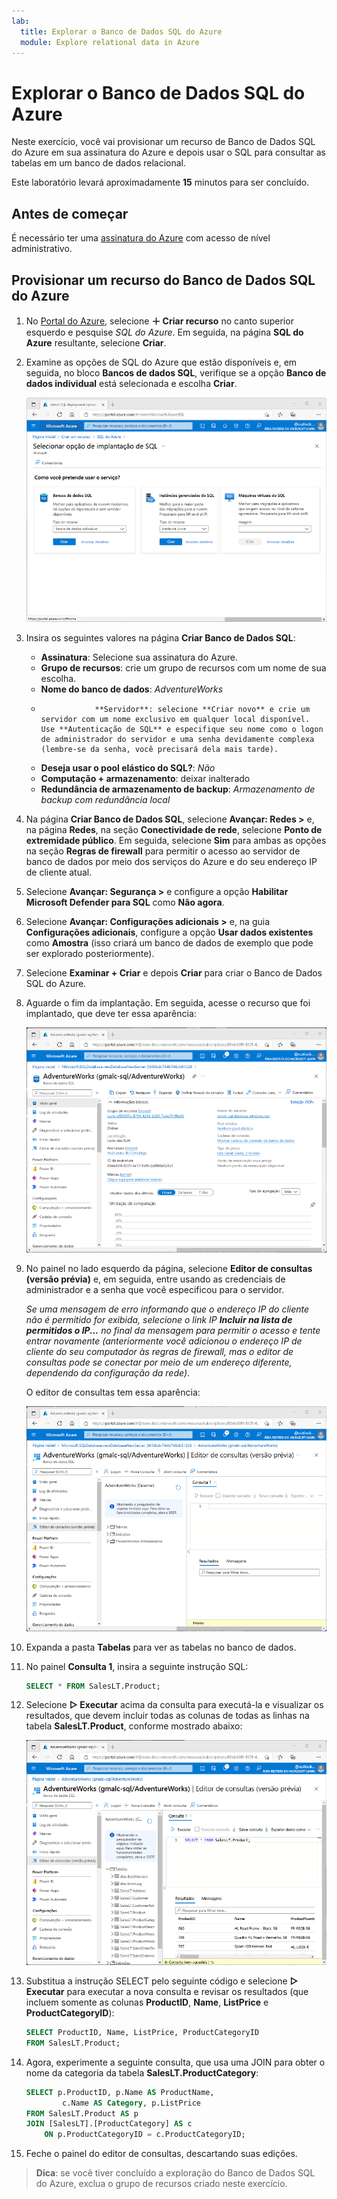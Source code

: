 ```yaml
---
lab:
  title: Explorar o Banco de Dados SQL do Azure
  module: Explore relational data in Azure
---
```


# <a name="explore-azure-sql-database"></a>Explorar o Banco de Dados SQL do Azure

Neste exercício, você vai provisionar um recurso de Banco de Dados SQL do Azure em sua assinatura do Azure e depois usar o SQL para consultar as tabelas em um banco de dados relacional.

Este laboratório levará aproximadamente **15** minutos para ser concluído.

## <a name="before-you-start"></a>Antes de começar

É necessário ter uma [assinatura do Azure](https://azure.microsoft.com/free) com acesso de nível administrativo.

## <a name="provision-an-azure-sql-database-resource"></a>Provisionar um recurso do Banco de Dados SQL do Azure

1. No [Portal do Azure](https://portal.azure.com?azure-portal=true), selecione **&#65291; Criar recurso** no canto superior esquerdo e pesquise *SQL do Azure*. Em seguida, na página **SQL do Azure** resultante, selecione **Criar**.

1. Examine as opções de SQL do Azure que estão disponíveis e, em seguida, no bloco **Bancos de dados SQL**, verifique se a opção **Banco de dados individual** está selecionada e escolha **Criar**.

    ![Captura de tela do portal do Azure mostrando a página do SQL do Azure.](images//azure-sql-portal.png)

1. Insira os seguintes valores na página **Criar Banco de Dados SQL**:
    - **Assinatura**: Selecione sua assinatura do Azure.
    - **Grupo de recursos**: crie um grupo de recursos com um nome de sua escolha.
    - **Nome do banco de dados**: *AdventureWorks*
    -                 **Servidor**: selecione **Criar novo** e crie um servidor com um nome exclusivo em qualquer local disponível. Use **Autenticação de SQL** e especifique seu nome como o logon de administrador do servidor e uma senha devidamente complexa (lembre-se da senha, você precisará dela mais tarde).
    - **Deseja usar o pool elástico do SQL?**: *Não*
    - **Computação + armazenamento**: deixar inalterado
    - **Redundância de armazenamento de backup**: *Armazenamento de backup com redundância local*

1. Na página **Criar Banco de Dados SQL**, selecione **Avançar: Redes >** e, na página **Redes**, na seção **Conectividade de rede**, selecione **Ponto de extremidade público**. Em seguida, selecione **Sim** para ambas as opções na seção **Regras de firewall** para permitir o acesso ao servidor de banco de dados por meio dos serviços do Azure e do seu endereço IP de cliente atual.

1. Selecione **Avançar: Segurança >** e configure a opção **Habilitar Microsoft Defender para SQL** como **Não agora**.

1. Selecione **Avançar: Configurações adicionais >** e, na guia **Configurações adicionais**, configure a opção **Usar dados existentes** como **Amostra** (isso criará um banco de dados de exemplo que pode ser explorado posteriormente).

1. Selecione **Examinar + Criar** e depois **Criar** para criar o Banco de Dados SQL do Azure.

1. Aguarde o fim da implantação. Em seguida, acesse o recurso que foi implantado, que deve ter essa aparência:

    ![Captura de tela do portal do Azure mostrando a página do Banco de Dados SQL.](images//sql-database-portal.png)

1. No painel no lado esquerdo da página, selecione **Editor de consultas (versão prévia)** e, em seguida, entre usando as credenciais de administrador e a senha que você especificou para o servidor.
    
    *Se uma mensagem de erro informando que o endereço IP do cliente não é permitido for exibida, selecione o link IP **Incluir na lista de permitidos o IP...** no final da mensagem para permitir o acesso e tente entrar novamente (anteriormente você adicionou o endereço IP de cliente do seu computador às regras de firewall, mas o editor de consultas pode se conectar por meio de um endereço diferente, dependendo da configuração da rede)*.
    
    O editor de consultas tem essa aparência:
    
    ![Uma captura de tela do portal do Azure mostrando o editor de consultas.](images//query-editor.png)

1. Expanda a pasta **Tabelas** para ver as tabelas no banco de dados.

1. No painel **Consulta 1**, insira a seguinte instrução SQL:

    ```sql
    SELECT * FROM SalesLT.Product;
    ```

1. Selecione **&#9655; Executar** acima da consulta para executá-la e visualizar os resultados, que devem incluir todas as colunas de todas as linhas na tabela **SalesLT.Product**, conforme mostrado abaixo:

    ![Captura de tela do portal do Azure mostrando o editor de consultas com os resultados da consulta.](images//sql-query-results.png)

1. Substitua a instrução SELECT pelo seguinte código e selecione **&#9655; Executar** para executar a nova consulta e revisar os resultados (que incluem somente as colunas **ProductID**, **Name**, **ListPrice** e **ProductCategoryID**):

    ```sql
    SELECT ProductID, Name, ListPrice, ProductCategoryID
    FROM SalesLT.Product;
    ```

1. Agora, experimente a seguinte consulta, que usa uma JOIN para obter o nome da categoria da tabela **SalesLT.ProductCategory**:

    ```sql
    SELECT p.ProductID, p.Name AS ProductName,
            c.Name AS Category, p.ListPrice
    FROM SalesLT.Product AS p
    JOIN [SalesLT].[ProductCategory] AS c
        ON p.ProductCategoryID = c.ProductCategoryID;
    ```

1. Feche o painel do editor de consultas, descartando suas edições.

> **Dica**: se você tiver concluído a exploração do Banco de Dados SQL do Azure, exclua o grupo de recursos criado neste exercício.
